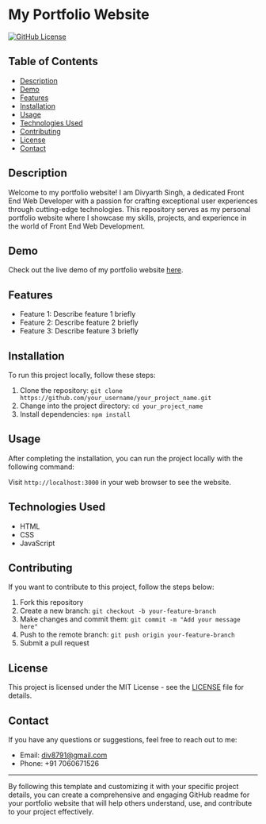 # My Portfolio Website

[![GitHub License](https://img.shields.io/badge/license-MIT-blue.svg)](https://github.com/your_username/your_project_name/blob/master/LICENSE)

## Table of Contents
- [Description](#description)
- [Demo](#demo)
- [Features](#features)
- [Installation](#installation)
- [Usage](#usage)
- [Technologies Used](#technologies-used)
- [Contributing](#contributing)
- [License](#license)
- [Contact](#contact)

## Description
Welcome to my portfolio website! I am Divyarth Singh, a dedicated Front End Web Developer with a passion for crafting exceptional user experiences through cutting-edge technologies. This repository serves as my personal portfolio website where I showcase my skills, projects, and experience in the world of Front End Web Development.

## Demo
Check out the live demo of my portfolio website [here](https://div8791.github.io/Portfolio/).

## Features
- Feature 1: Describe feature 1 briefly
- Feature 2: Describe feature 2 briefly
- Feature 3: Describe feature 3 briefly

## Installation
To run this project locally, follow these steps:

1. Clone the repository: `git clone https://github.com/your_username/your_project_name.git`
2. Change into the project directory: `cd your_project_name`
3. Install dependencies: `npm install`

## Usage
After completing the installation, you can run the project locally with the following command:

Visit `http://localhost:3000` in your web browser to see the website.

## Technologies Used
- HTML
- CSS
- JavaScript

## Contributing
If you want to contribute to this project, follow the steps below:

1. Fork this repository
2. Create a new branch: `git checkout -b your-feature-branch`
3. Make changes and commit them: `git commit -m "Add your message here"`
4. Push to the remote branch: `git push origin your-feature-branch`
5. Submit a pull request

## License
This project is licensed under the MIT License - see the [LICENSE](https://github.com/your_username/your_project_name/blob/master/LICENSE) file for details.

## Contact
If you have any questions or suggestions, feel free to reach out to me:

- Email: div8791@gmail.com
- Phone: +91 7060671526

---

By following this template and customizing it with your specific project details, you can create a comprehensive and engaging GitHub readme for your portfolio website that will help others understand, use, and contribute to your project effectively.

